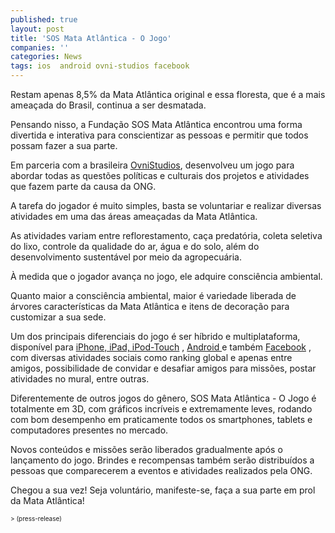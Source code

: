 ```yaml
---
published: true
layout: post
title: 'SOS Mata Atlântica - O Jogo'
companies: ''
categories: News
tags: ios  android ovni-studios facebook
---
```

Restam apenas 8,5% da Mata Atlântica original e essa floresta, que é a mais ameaçada do Brasil, continua a ser desmatada. 
 
Pensando nisso, a Fundação SOS Mata Atlântica encontrou uma forma divertida e interativa para conscientizar as pessoas e permitir que todos possam fazer a sua parte. 
 
Em parceria com a brasileira <a href="http://www.ovnistudios.com/" target="_blank">OvniStudios</a>, desenvolveu um jogo para abordar todas as questões políticas e culturais dos projetos e atividades que fazem parte da causa da ONG.
 
A tarefa do jogador é muito simples, basta se voluntariar e realizar diversas atividades em uma das áreas ameaçadas da Mata Atlântica.
 
As atividades variam entre reflorestamento, caça predatória, coleta seletiva do lixo, controle da qualidade do ar, água e do solo, além do desenvolvimento sustentável por meio da agropecuária. 
 
À medida que o jogador avança no jogo, ele adquire consciência ambiental.
 
Quanto maior a consciência ambiental, maior é variedade liberada de árvores características da Mata Atlântica e itens de decoração para customizar a sua sede.
 
 
Um dos principais diferenciais do jogo é ser híbrido e multiplataforma, disponível para <a href="https://itunes.apple.com/app/id642520824" target="_blank">iPhone, iPad, iPod-Touch</a>
, <a href="https://play.google.com/store/apps/details?id=com.ovnistudios.sosgame" target="_blank">Android </a>
e também <a href="http://apps.facebook.com/sosmataatlantica" target="_blank">Facebook</a>
, com diversas atividades sociais como ranking global e apenas entre amigos, possibilidade de convidar e desafiar amigos para missões, postar atividades no mural, entre outras.
 
Diferentemente de outros jogos do gênero, SOS Mata Atlântica - O Jogo é totalmente em 3D, com gráficos incríveis e extremamente leves, rodando com bom desempenho em praticamente todos os smartphones, tablets e computadores presentes no mercado. 
 
Novos conteúdos e missões serão liberados gradualmente após o  lançamento do jogo. Brindes e recompensas também serão distribuídos a pessoas que comparecerem a eventos e atividades realizados pela ONG.
 

 
Chegou a sua vez! Seja voluntário, manifeste-se, faça a sua parte em prol da Mata Atlântica!
 
<span style="font-size: x-small;">> (press-release)</span>
